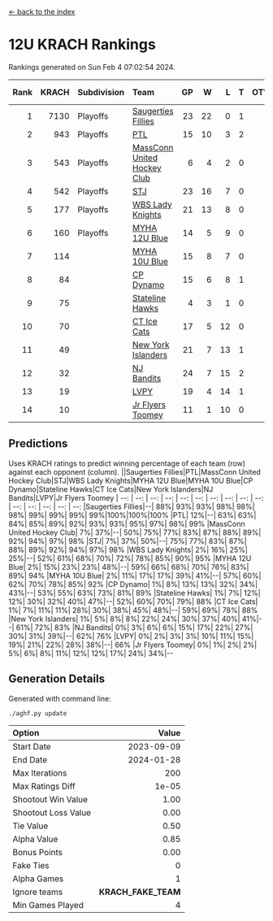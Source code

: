 [<- back to the index](readme.md)
# 12U KRACH Rankings
Rankings generated on Sun Feb  4 07:02:54 2024.

Rank|KRACH|Subdivision|Team|GP|W|L|T|OTW|OTL|SoS|Exp Wins|Win Diff
---:|---:|:---|:---|---:|---:|---:|---:|---:|---:|---:|---:|---:
1|7130|Playoffs|[Saugerties Fillies](https://gamesheetstats.com/seasons/3663/teams/140805/schedule)|23|22|0|1|0|0|209|23.3|-0.0
2|943|Playoffs|[PTL](https://gamesheetstats.com/seasons/3663/teams/140798/schedule)|15|10|3|2|0|1|1089|11.9|0.0
3|543|Playoffs|[MassConn United Hockey Club](https://gamesheetstats.com/seasons/3663/teams/140797/schedule)|6|4|2|0|1|0|1166|4.9|0.0
4|542|Playoffs|[STJ](https://gamesheetstats.com/seasons/3663/teams/140800/schedule)|23|16|7|0|1|0|837|16.9|0.0
5|177|Playoffs|[WBS Lady Knights](https://gamesheetstats.com/seasons/3663/teams/140808/schedule)|21|13|8|0|0|0|1111|13.9|0.0
6|160|Playoffs|[MYHA 12U Blue](https://gamesheetstats.com/seasons/3663/teams/140799/schedule)|14|5|9|0|0|1|898|5.9|0.0
7|114||[MYHA 10U Blue](https://gamesheetstats.com/seasons/3663/teams/140806/schedule)|15|8|7|0|0|1|595|8.9|0.0
8|84||[CP Dynamo](https://gamesheetstats.com/seasons/3663/teams/140802/schedule)|15|6|8|1|0|2|1419|7.4|0.0
9|75||[Stateline Hawks](https://gamesheetstats.com/seasons/3663/teams/174606/schedule)|4|3|1|0|0|1|24|3.9|0.0
10|70||[CT Ice Cats](https://gamesheetstats.com/seasons/3663/teams/140801/schedule)|17|5|12|0|2|1|1020|5.9|0.0
11|49||[New York Islanders](https://gamesheetstats.com/seasons/3663/teams/140809/schedule)|21|7|13|1|2|0|765|8.4|0.0
12|32||[NJ Bandits](https://gamesheetstats.com/seasons/3663/teams/140807/schedule)|24|7|15|2|1|1|1228|8.9|0.0
13|19||[LVPY](https://gamesheetstats.com/seasons/3663/teams/140804/schedule)|19|4|14|1|2|0|516|5.4|0.0
14|10||[Jr Flyers Toomey](https://gamesheetstats.com/seasons/3663/teams/140803/schedule)|11|1|10|0|0|1|167|1.9|0.0

## Predictions
Uses KRACH ratings to predict winning percentage of each team (row) against each opponent (column).
||Saugerties Fillies|PTL|MassConn United Hockey Club|STJ|WBS Lady Knights|MYHA 12U Blue|MYHA 10U Blue|CP Dynamo|Stateline Hawks|CT Ice Cats|New York Islanders|NJ Bandits|LVPY|Jr Flyers Toomey
| --: | --: | --: | --: | --: | --: | --: | --: | --: | --: | --: | --: | --: | --: | --: 
|Saugerties Fillies|--| 88%| 93%| 93%| 98%| 98%| 98%| 99%| 99%| 99%| 99%|100%|100%|100%
|PTL| 12%|--| 63%| 63%| 84%| 85%| 89%| 92%| 93%| 93%| 95%| 97%| 98%| 99%
|MassConn United Hockey Club|  7%| 37%|--| 50%| 75%| 77%| 83%| 87%| 88%| 89%| 92%| 94%| 97%| 98%
|STJ|  7%| 37%| 50%|--| 75%| 77%| 83%| 87%| 88%| 89%| 92%| 94%| 97%| 98%
|WBS Lady Knights|  2%| 16%| 25%| 25%|--| 52%| 61%| 68%| 70%| 72%| 78%| 85%| 90%| 95%
|MYHA 12U Blue|  2%| 15%| 23%| 23%| 48%|--| 59%| 66%| 68%| 70%| 76%| 83%| 89%| 94%
|MYHA 10U Blue|  2%| 11%| 17%| 17%| 39%| 41%|--| 57%| 60%| 62%| 70%| 78%| 85%| 92%
|CP Dynamo|  1%|  8%| 13%| 13%| 32%| 34%| 43%|--| 53%| 55%| 63%| 73%| 81%| 89%
|Stateline Hawks|  1%|  7%| 12%| 12%| 30%| 32%| 40%| 47%|--| 52%| 60%| 70%| 79%| 88%
|CT Ice Cats|  1%|  7%| 11%| 11%| 28%| 30%| 38%| 45%| 48%|--| 59%| 69%| 78%| 88%
|New York Islanders|  1%|  5%|  8%|  8%| 22%| 24%| 30%| 37%| 40%| 41%|--| 61%| 72%| 83%
|NJ Bandits|  0%|  3%|  6%|  6%| 15%| 17%| 22%| 27%| 30%| 31%| 39%|--| 62%| 76%
|LVPY|  0%|  2%|  3%|  3%| 10%| 11%| 15%| 19%| 21%| 22%| 28%| 38%|--| 66%
|Jr Flyers Toomey|  0%|  1%|  2%|  2%|  5%|  6%|  8%| 11%| 12%| 12%| 17%| 24%| 34%|--

## Generation Details

Generated with command line:
```
./aghf.py update
```

| Option | Value |
| :----- | ----: |
| Start Date | 2023-09-09 |
| End Date | 2024-01-28 |
| Max Iterations | 200 |
| Max Ratings Diff | 1e-05 |
| Shootout Win Value | 1.00 |
| Shootout Loss Value | 0.00 |
| Tie Value | 0.50 |
| Alpha Value | 0.85 |
| Bonus Points | 0.00 |
| Fake Ties | 0 |
| Alpha Games | 1 |
| Ignore teams | __KRACH_FAKE_TEAM__ |
| Min Games Played | 4 |

